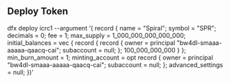 ## Deploy Token
dfx deploy icrc1 --argument '( record { name = "Spiral"; symbol = "SPR"; decimals = 0; fee = 1; max_supply = 1_000_000_000_000_000; initial_balances = vec { record { record { owner = principal "bw4dl-smaaa-aaaaa-qaacq-cai"; subaccount = null; }; 100_000_000_000 } }; min_burn_amount = 1; minting_account = opt record { owner = principal "bw4dl-smaaa-aaaaa-qaacq-cai"; subaccount = null; }; advanced_settings = null; })'
